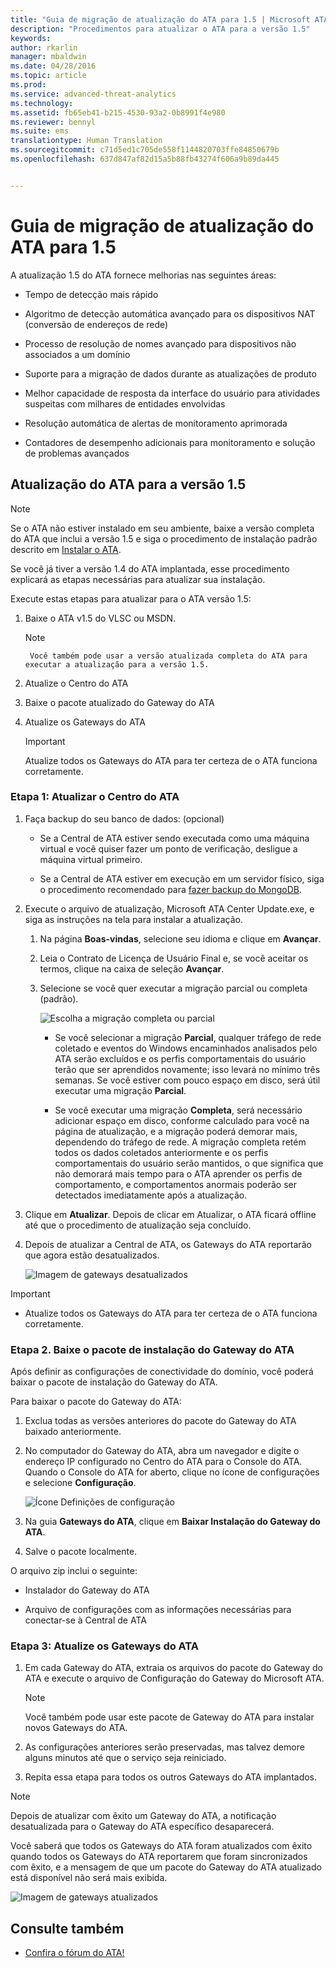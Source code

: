```yaml
---
title: "Guia de migração de atualização do ATA para 1.5 | Microsoft ATA"
description: "Procedimentos para atualizar o ATA para a versão 1.5"
keywords: 
author: rkarlin
manager: mbaldwin
ms.date: 04/28/2016
ms.topic: article
ms.prod: 
ms.service: advanced-threat-analytics
ms.technology: 
ms.assetid: fb65eb41-b215-4530-93a2-0b8991f4e980
ms.reviewer: bennyl
ms.suite: ems
translationtype: Human Translation
ms.sourcegitcommit: c71d5ed1c705de558f1144820703ffe84850679b
ms.openlocfilehash: 637d847af82d15a5b88fb43274f606a9b89da445


---
```


# Guia de migração de atualização do ATA para 1.5
A atualização 1.5 do ATA fornece melhorias nas seguintes áreas:

-   Tempo de detecção mais rápido

-   Algoritmo de detecção automática avançado para os dispositivos NAT (conversão de endereços de rede)

-   Processo de resolução de nomes avançado para dispositivos não associados a um domínio

-   Suporte para a migração de dados durante as atualizações de produto

-   Melhor capacidade de resposta da interface do usuário para atividades suspeitas com milhares de entidades envolvidas

-   Resolução automática de alertas de monitoramento aprimorada

-   Contadores de desempenho adicionais para monitoramento e solução de problemas avançados

## Atualização do ATA para a versão 1.5
> [!NOTE]
> Se o ATA não estiver instalado em seu ambiente, baixe a versão completa do ATA que inclui a versão 1.5 e siga o procedimento de instalação padrão descrito em [Instalar o ATA](/advanced-threat-analytics/deploy-use/install-ata).

Se você já tiver a versão 1.4 do ATA implantada, esse procedimento explicará as etapas necessárias para atualizar sua instalação.

Execute estas etapas para atualizar para o ATA versão 1.5:

1.  Baixe o ATA v1.5 do VLSC ou MSDN.
      > [!NOTE]
         Você também pode usar a versão atualizada completa do ATA para executar a atualização para a versão 1.5.


2.  Atualize o Centro do ATA

3.  Baixe o pacote atualizado do Gateway do ATA

4.  Atualize os Gateways do ATA

    > [!IMPORTANT]
    > Atualize todos os Gateways do ATA para ter certeza de o ATA funciona corretamente.

### Etapa 1: Atualizar o Centro do ATA

1.  Faça backup do seu banco de dados: (opcional)

    -   Se a Central de ATA estiver sendo executada como uma máquina virtual e você quiser fazer um ponto de verificação, desligue a máquina virtual primeiro.

    -   Se a Central de ATA estiver em execução em um servidor físico, siga o procedimento recomendado para [fazer backup do MongoDB](https://docs.mongodb.org/manual/core/backups/).

2.  Execute o arquivo de atualização, Microsoft ATA Center Update.exe, e siga as instruções na tela para instalar a atualização.

    1.  Na página **Boas-vindas**, selecione seu idioma e clique em **Avançar**.

    2.  Leia o Contrato de Licença de Usuário Final e, se você aceitar os termos, clique na caixa de seleção **Avançar**.

    3.  Selecione se você quer executar a migração parcial ou completa (padrão).

        ![Escolha a migração completa ou parcial](media/ATA-center-fullpartial.png)

        -   Se você selecionar a migração **Parcial**, qualquer tráfego de rede coletado e eventos do Windows encaminhados analisados pelo ATA serão excluídos e os perfis comportamentais do usuário terão que ser aprendidos novamente; isso levará no mínimo três semanas. Se você estiver com pouco espaço em disco, será útil executar uma migração **Parcial**.

        -   Se você executar uma migração **Completa**, será necessário adicionar espaço em disco, conforme calculado para você na página de atualização, e a migração poderá demorar mais, dependendo do tráfego de rede. A migração completa retém todos os dados coletados anteriormente e os perfis comportamentais do usuário serão mantidos, o que significa que não demorará mais tempo para o ATA aprender os perfis de comportamento, e comportamentos anormais poderão ser detectados imediatamente após a atualização.

3.  Clique em **Atualizar**. Depois de clicar em Atualizar, o ATA ficará offline até que o procedimento de atualização seja concluído.

4.  Depois de atualizar a Central de ATA, os Gateways do ATA reportarão que agora estão desatualizados.

    ![Imagem de gateways desatualizados](media/ATA-center-outdated.png)

> [!IMPORTANT]
> - Atualize todos os Gateways do ATA para ter certeza de o ATA funciona corretamente.

### Etapa 2. Baixe o pacote de instalação do Gateway do ATA
Após definir as configurações de conectividade do domínio, você poderá baixar o pacote de instalação do Gateway do ATA.

Para baixar o pacote do Gateway do ATA:

1.  Exclua todas as versões anteriores do pacote do Gateway do ATA baixado anteriormente.

2.  No computador do Gateway do ATA, abra um navegador e digite o endereço IP configurado no Centro do ATA para o Console do ATA. Quando o Console do ATA for aberto, clique no ícone de configurações e selecione **Configuração**.

    ![Ícone Definições de configuração](media/ATA-config-icon.JPG)

3.  Na guia **Gateways do ATA**, clique em **Baixar Instalação do Gateway do ATA**.

4.  Salve o pacote localmente.

O arquivo zip inclui o seguinte:

-   Instalador do Gateway do ATA

-   Arquivo de configurações com as informações necessárias para conectar-se à Central de ATA

### Etapa 3: Atualize os Gateways do ATA

1.  Em cada Gateway do ATA, extraia os arquivos do pacote do Gateway do ATA e execute o arquivo de Configuração do Gateway do Microsoft ATA.

    > [!NOTE]
    > Você também pode usar este pacote de Gateway do ATA para instalar novos Gateways do ATA.

2.  As configurações anteriores serão preservadas, mas talvez demore alguns minutos até que o serviço seja reiniciado.

3.  Repita essa etapa para todos os outros Gateways do ATA implantados.

> [!NOTE]
> Depois de atualizar com êxito um Gateway do ATA, a notificação desatualizada para o Gateway do ATA específico desaparecerá.

Você saberá que todos os Gateways do ATA foram atualizados com êxito quando todos os Gateways do ATA reportarem que foram sincronizados com êxito, e a mensagem de que um pacote do Gateway do ATA atualizado está disponível não será mais exibida.

![Imagem de gateways atualizados](media/ATA-gw-updated.png)

## Consulte também

- [Confira o fórum do ATA!](https://social.technet.microsoft.com/Forums/security/home?forum=mata)



<!--HONumber=Oct16_HO4-->


